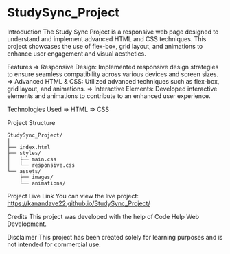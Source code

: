 # StudySync_Project

Introduction
The Study Sync Project is a responsive web page designed to understand and implement advanced HTML and CSS techniques. This project showcases the use of flex-box, grid layout, and animations to enhance user engagement and visual aesthetics.

Features
=> Responsive Design: Implemented responsive design strategies to ensure seamless compatibility across various devices and screen sizes.
=> Advanced HTML & CSS: Utilized advanced techniques such as flex-box, grid layout, and animations.
=> Interactive Elements: Developed interactive elements and animations to contribute to an enhanced user experience.

Technologies Used
=> HTML
=> CSS

Project Structure

    StudySync_Project/
    │
    ├── index.html
    ├── styles/
    │   ├── main.css
    │   └── responsive.css
    └── assets/
        ├── images/
        └── animations/


Project Live Link
You can view the live project:  https://kanandave22.github.io/StudySync_Project/

Credits
This project was developed with the help of Code Help Web Development.

Disclaimer
This project has been created solely for learning purposes and is not intended for commercial use.
